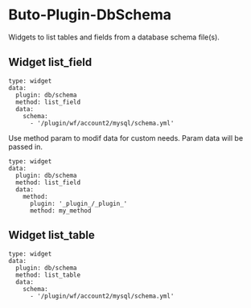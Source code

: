# Buto-Plugin-DbSchema
Widgets to list tables and fields from a database schema file(s).

## Widget list_field
```
type: widget
data:
  plugin: db/schema
  method: list_field
  data:
    schema:
      - '/plugin/wf/account2/mysql/schema.yml'
```
Use method param to modif data for custom needs. Param data will be passed in.
```
type: widget
data:
  plugin: db/schema
  method: list_field
  data:
    method:
      plugin: '_plugin_/_plugin_'
      method: my_method
```

## Widget list_table
```
type: widget
data:
  plugin: db/schema
  method: list_table
  data:
    schema:
      - '/plugin/wf/account2/mysql/schema.yml'
```
